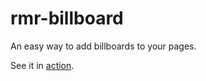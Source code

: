 # rmr-billboard

An easy way to add billboards to your pages.

See it in [action](http://davidfmiller.github.io/rmr-billboard).